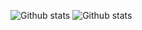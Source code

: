![Github stats](https://github-readme-stats.vercel.app/api?username=AlbertHambardzumyan&show_icons=true&count_private=true)
![Github stats](https://github-readme-stats.vercel.app/api/top-langs/?username=AlbertHambardzumyan&hide=CSS&hide_title=true&layout=compact)
